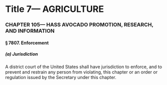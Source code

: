 
# Title 7— AGRICULTURE
### CHAPTER 105— HASS AVOCADO PROMOTION, RESEARCH, AND INFORMATION
#### § 7807. Enforcement
##### (a) Jurisdiction

A district court of the United States shall have jurisdiction to enforce, and to prevent and restrain any person from violating, this chapter or an order or regulation issued by the Secretary under this chapter.
